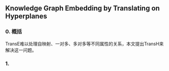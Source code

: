 ## Knowledge Graph Embedding by Translating on Hyperplanes

### 0. 概括

TransE难以处理自映射、一对多、多对多等不同属性的关系，本文提出TransH来解决这一问题。


### 1. 





